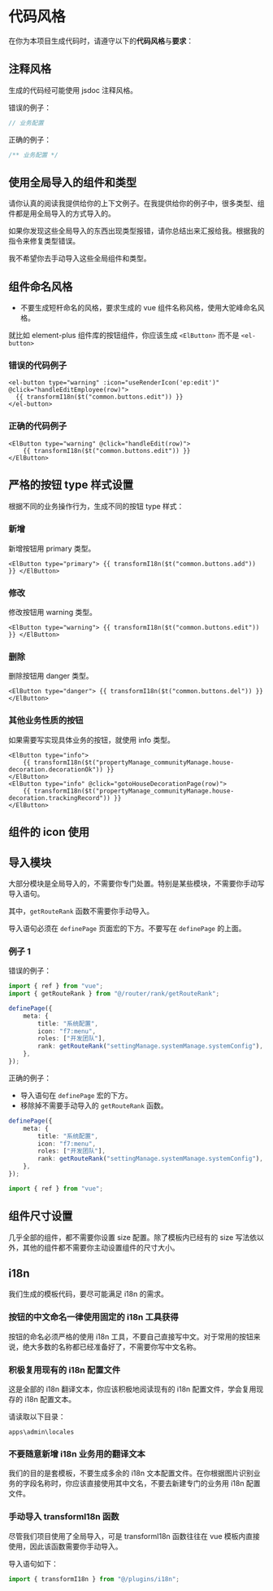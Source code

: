# 代码风格

在你为本项目生成代码时，请遵守以下的**代码风格**与**要求**：

## 注释风格

生成的代码经可能使用 jsdoc 注释风格。

错误的例子：

```ts
// 业务配置
```

正确的例子：

```ts
/** 业务配置 */
```

## 使用全局导入的组件和类型

请你认真的阅读我提供给你的上下文例子。在我提供给你的例子中，很多类型、组件都是用全局导入的方式导入的。

如果你发现这些全局导入的东西出现类型报错，请你总结出来汇报给我。根据我的指令来修复类型错误。

我不希望你去手动导入这些全局组件和类型。

## 组件命名风格

- 不要生成短杆命名的风格，要求生成的 vue 组件名称风格，使用大驼峰命名风格。

就比如 element-plus 组件库的按钮组件，你应该生成 `<ElButton>` 而不是 `<el-button>`

### 错误的代码例子

```vue
<el-button type="warning" :icon="useRenderIcon('ep:edit')" @click="handleEditEmployee(row)">
  {{ transformI18n($t("common.buttons.edit")) }}
</el-button>
```

### 正确的代码例子

```vue
<ElButton type="warning" @click="handleEdit(row)">
	{{ transformI18n($t("common.buttons.edit")) }}
</ElButton>
```

## 严格的按钮 type 样式设置

根据不同的业务操作行为，生成不同的按钮 type 样式：

### 新增

新增按钮用 primary 类型。

```vue
<ElButton type="primary"> {{ transformI18n($t("common.buttons.add")) }} </ElButton>
```

### 修改

修改按钮用 warning 类型。

```vue
<ElButton type="warning"> {{ transformI18n($t("common.buttons.edit")) }} </ElButton>
```

### 删除

删除按钮用 danger 类型。

```vue
<ElButton type="danger"> {{ transformI18n($t("common.buttons.del")) }} </ElButton>
```

### 其他业务性质的按钮

如果需要写实现具体业务的按钮，就使用 info 类型。

```vue
<ElButton type="info">
	{{ transformI18n($t("propertyManage_communityManage.house-decoration.decorationOk")) }}
</ElButton>
<ElButton type="info" @click="gotoHouseDecorationPage(row)">
	{{ transformI18n($t("propertyManage_communityManage.house-decoration.trackingRecord")) }}
</ElButton>
```

## 组件的 icon 使用

<!-- TODO: 暂不要求 -->

## 导入模块

大部分模块是全局导入的，不需要你专门处置。特别是某些模块，不需要你手动写导入语句。

其中，`getRouteRank` 函数不需要你手动导入。

导入语句必须在 `definePage` 页面宏的下方。不要写在 `definePage` 的上面。

### 例子 1

错误的例子：

```ts
import { ref } from "vue";
import { getRouteRank } from "@/router/rank/getRouteRank";

definePage({
	meta: {
		title: "系统配置",
		icon: "f7:menu",
		roles: ["开发团队"],
		rank: getRouteRank("settingManage.systemManage.systemConfig"),
	},
});
```

正确的例子：

- 导入语句在 `definePage` 宏的下方。
- 移除掉不需要手动导入的 `getRouteRank` 函数。

```ts
definePage({
	meta: {
		title: "系统配置",
		icon: "f7:menu",
		roles: ["开发团队"],
		rank: getRouteRank("settingManage.systemManage.systemConfig"),
	},
});

import { ref } from "vue";
```

## 组件尺寸设置

几乎全部的组件，都不需要你设置 size 配置。除了模板内已经有的 size 写法依以外，其他的组件都不需要你主动设置组件的尺寸大小。

## i18n

我们生成的模板代码，要尽可能满足 i18n 的需求。

### 按钮的中文命名一律使用固定的 i18n 工具获得

按钮的命名必须严格的使用 i18n 工具，不要自己直接写中文。对于常用的按钮来说，绝大多数的名称都已经准备好了，不需要你写中文名称。

### 积极复用现有的 i18n 配置文件

这是全部的 i18n 翻译文本，你应该积极地阅读现有的 i18n 配置文件，学会复用现存的 i18n 配置文本。

请读取以下目录：

`apps\admin\locales`

### 不要随意新增 i18n 业务用的翻译文本

我们的目的是套模板，不要生成多余的 i18n 文本配置文件。在你根据图片识别业务的字段名称时，你应该直接使用其中文名，不要去新建专门的业务用 i18n 配置文件。

### 手动导入 transformI18n 函数

尽管我们项目使用了全局导入，可是 transformI18n 函数往往在 vue 模板内直接使用，因此该函数需要你手动导入。

导入语句如下：

```ts
import { transformI18n } from "@/plugins/i18n";
```
